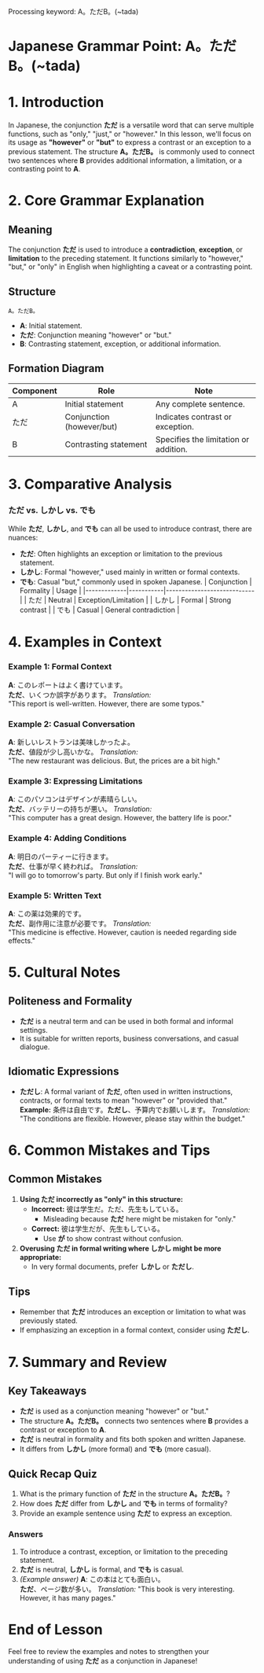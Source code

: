 Processing keyword: A。ただB。(~tada)
# Japanese Grammar Point: A。ただB。(~tada)
# 1. Introduction
In Japanese, the conjunction **ただ** is a versatile word that can serve multiple functions, such as "only," "just," or "however." In this lesson, we'll focus on its usage as **"however"** or **"but"** to express a contrast or an exception to a previous statement. The structure **A。ただB。** is commonly used to connect two sentences where **B** provides additional information, a limitation, or a contrasting point to **A**.
# 2. Core Grammar Explanation
## Meaning
The conjunction **ただ** is used to introduce a **contradiction**, **exception**, or **limitation** to the preceding statement. It functions similarly to "however," "but," or "only" in English when highlighting a caveat or a contrasting point.
## Structure
```
A。ただB。
```
- **A**: Initial statement.
- **ただ**: Conjunction meaning "however" or "but."
- **B**: Contrasting statement, exception, or additional information.
## Formation Diagram
| Component | Role                      | Note                                |
|-----------|---------------------------|-------------------------------------|
| A         | Initial statement         | Any complete sentence.              |
| ただ      | Conjunction (however/but) | Indicates contrast or exception.    |
| B         | Contrasting statement     | Specifies the limitation or addition.|
# 3. Comparative Analysis
### ただ vs. しかし vs. でも
While **ただ**, **しかし**, and **でも** can all be used to introduce contrast, there are nuances:
- **ただ**: Often highlights an exception or limitation to the previous statement.
- **しかし**: Formal "however," used mainly in written or formal contexts.
- **でも**: Casual "but," commonly used in spoken Japanese.
| Conjunction | Formality | Usage                      |
|-------------|-----------|----------------------------|
| ただ        | Neutral   | Exception/Limitation       |
| しかし      | Formal    | Strong contrast            |
| でも        | Casual    | General contradiction      |
# 4. Examples in Context
### Example 1: Formal Context
**A**: このレポートはよく書けています。  
**ただ**、いくつか誤字があります。
*Translation:*  
"This report is well-written. However, there are some typos."
### Example 2: Casual Conversation
**A**: 新しいレストランは美味しかったよ。  
**ただ**、値段が少し高いかな。
*Translation:*  
"The new restaurant was delicious. But, the prices are a bit high."
### Example 3: Expressing Limitations
**A**: このパソコンはデザインが素晴らしい。  
**ただ**、バッテリーの持ちが悪い。
*Translation:*  
"This computer has a great design. However, the battery life is poor."
### Example 4: Adding Conditions
**A**: 明日のパーティーに行きます。  
**ただ**、仕事が早く終われば。
*Translation:*  
"I will go to tomorrow's party. But only if I finish work early."
### Example 5: Written Text
**A**: この薬は効果的です。  
**ただ**、副作用に注意が必要です。
*Translation:*  
"This medicine is effective. However, caution is needed regarding side effects."
# 5. Cultural Notes
## Politeness and Formality
- **ただ** is a neutral term and can be used in both formal and informal settings.
- It is suitable for written reports, business conversations, and casual dialogue.
## Idiomatic Expressions
- **ただし**: A formal variant of **ただ**, often used in written instructions, contracts, or formal texts to mean "however" or "provided that."
  **Example:**
  条件は自由です。**ただし**、予算内でお願いします。
  *Translation:*
  "The conditions are flexible. However, please stay within the budget."
# 6. Common Mistakes and Tips
## Common Mistakes
1. **Using ただ incorrectly as "only" in this structure:**
   - **Incorrect:** 彼は学生だ。ただ、先生もしている。
     - Misleading because **ただ** here might be mistaken for "only."
   - **Correct:** 彼は学生だが、先生もしている。
     - Use **が** to show contrast without confusion.
2. **Overusing ただ in formal writing where しかし might be more appropriate:**
   - In very formal documents, prefer **しかし** or **ただし**.
## Tips
- Remember that **ただ** introduces an exception or limitation to what was previously stated.
- If emphasizing an exception in a formal context, consider using **ただし**.
# 7. Summary and Review
## Key Takeaways
- **ただ** is used as a conjunction meaning "however" or "but."
- The structure **A。ただB。** connects two sentences where **B** provides a contrast or exception to **A**.
- **ただ** is neutral in formality and fits both spoken and written Japanese.
- It differs from **しかし** (more formal) and **でも** (more casual).
## Quick Recap Quiz
1. What is the primary function of **ただ** in the structure **A。ただB。**?
2. How does **ただ** differ from **しかし** and **でも** in terms of formality?
3. Provide an example sentence using **ただ** to express an exception.
### Answers
1. To introduce a contrast, exception, or limitation to the preceding statement.
2. **ただ** is neutral, **しかし** is formal, and **でも** is casual.
3. *(Example answer)*
   **A**: この本はとても面白い。  
   **ただ**、ページ数が多い。
   *Translation:*
   "This book is very interesting. However, it has many pages."
# End of Lesson
Feel free to review the examples and notes to strengthen your understanding of using **ただ** as a conjunction in Japanese!
